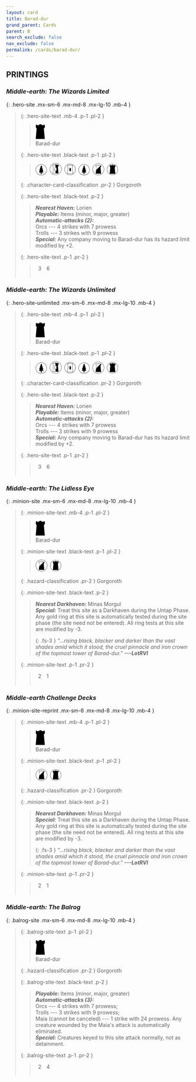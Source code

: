 ```yaml
---
layout: card
title: Barad-dur
grand_parent: Cards
parent: B
search_exclude: false
nav_exclude: false
permalink: /cards/barad-dur/
---
```


## PRINTINGS


### _Middle-earth: The Wizards Limited_

{: .hero-site .mx-sm-6 .mx-md-8 .mx-lg-10 .mb-4 }
> {: .hero-site-text .mb-4 .p-1 .pl-2 }
> > <div class="card-mp"><img src="/assets/images/dark-hold-L.svg"></div>
> > <div class="character-card-name">Barad-dur</div>
>
> {: .hero-site-text .black-text .p-1 .pl-2 }
> > ![](/assets/images/wilderness.svg)&ensp;![](/assets/images/border-land.svg)&ensp;![](/assets/images/free-domain.svg)&ensp;![](/assets/images/wilderness.svg)&ensp;![](/assets/images/shadow-land.svg)&ensp;![](/assets/images/dark-domain.svg)
>
> {: .character-card-classification .pr-2 }
> Gorgoroth
>
> {: .hero-site-text .black-text .p-2 }
> > _**Nearest Haven:**_ Lorien <br>_**Playable:**_ Items (minor, major, greater) <br>_**Automatic-attacks (2):**_<br> Orcs --- 4 strikes with 7 prowess <br>Trolls --- 3 strikes with 9 prowess <br>_**Special:**_ Any company moving to Barad-dur has its hazard limit modified by +2. 
> 
> {: .hero-site-text .p-1 .pr-2 }
> > <div class="hero-site-draw"><span class="hero-you-draw">&ensp;3&ensp;</span><span class="hero-opp-draw">&ensp;6&ensp;</span></div>
> > <div class="card-corruption">&nbsp;</div>

### _Middle-earth: The Wizards Unlimited_

{: .hero-site-unlimited .mx-sm-6 .mx-md-8 .mx-lg-10 .mb-4 }
> {: .hero-site-text .mb-4 .p-1 .pl-2 }
> > <div class="card-mp"><img src="/assets/images/dark-hold-L.svg"></div>
> > <div class="character-card-name">Barad-dur</div>
>
> {: .hero-site-text .black-text .p-1 .pl-2 }
> > ![](/assets/images/wilderness.svg)&ensp;![](/assets/images/border-land.svg)&ensp;![](/assets/images/free-domain.svg)&ensp;![](/assets/images/wilderness.svg)&ensp;![](/assets/images/shadow-land.svg)&ensp;![](/assets/images/dark-domain.svg)
>
> {: .character-card-classification .pr-2 }
> Gorgoroth
>
> {: .hero-site-text .black-text .p-2 }
> > _**Nearest Haven:**_ Lorien <br>_**Playable:**_ Items (minor, major, greater) <br>_**Automatic-attacks (2):**_<br> Orcs --- 4 strikes with 7 prowess <br>Trolls --- 3 strikes with 9 prowess <br>_**Special:**_ Any company moving to Barad-dur has its hazard limit modified by +2. 
> 
> {: .hero-site-text .p-1 .pr-2 }
> > <div class="hero-site-draw"><span class="hero-you-draw">&ensp;3&ensp;</span><span class="hero-opp-draw">&ensp;6&ensp;</span></div>
> > <div class="card-corruption">&nbsp;</div>

### _Middle-earth: The Lidless Eye_

{: .minion-site .mx-sm-6 .mx-md-8 .mx-lg-10 .mb-4 }
> {: .minion-site-text .mb-4 .p-1 .pl-2 }
> > <div class="card-mp"><img src="/assets/images/dark-hold-L.svg"></div>
> > <div class="card-name">Barad-dur</div>
>
> {: .minion-site-text .black-text .p-1 .pl-2 }
> > ![](/assets/images/shadow-land.svg)&ensp;![](/assets/images/dark-domain.svg)
>
> {: .hazard-classification .pr-2 }
> Gorgoroth
>
> {: .minion-site-text .black-text .p-2 }
> > ***Nearest Darkhaven:*** Minas Morgul <br>_**Special:**_ Treat this site as a Darkhaven during the Untap Phase. Any gold ring at this site is automatically tested during the site phase (the site need not be entered). All ring tests at this site are modified by -3. 
> > 
> > {: .fs-3 } 
> > _“...rising black, blacker and darker than the vast shades amid which it stood, the cruel pinnacle and iron crown of the topmost tower of Barad-dur."_ ***---&#65279;LotRVI*** 
> 
> {: .minion-site-text .p-1 .pr-2 }
> > <div class="hero-site-draw"><span class="minion-you-draw">&ensp;2&ensp;</span><span class="minion-opp-draw">&ensp;1&ensp;</span></div>
> > <div class="card-corruption">&nbsp;</div>

### _Middle-earth Challenge Decks_

{: .minion-site-reprint .mx-sm-6 .mx-md-8 .mx-lg-10 .mb-4 }
> {: .minion-site-text .mb-4 .p-1 .pl-2 }
> > <div class="card-mp"><img src="/assets/images/dark-hold-L.svg"></div>
> > <div class="card-name">Barad-dur</div>
>
> {: .minion-site-text .black-text .p-1 .pl-2 }
> > ![](/assets/images/shadow-land.svg)&ensp;![](/assets/images/dark-domain.svg)
>
> {: .hazard-classification .pr-2 }
> Gorgoroth
>
> {: .minion-site-text .black-text .p-2 }
> > ***Nearest Darkhaven:*** Minas Morgul <br>_**Special:**_ Treat this site as a Darkhaven during the Untap Phase. Any gold ring at this site is automatically tested during the site phase (the site need not be entered). All ring tests at this site are modified by -3. 
> > 
> > {: .fs-3 } 
> > _“...rising black, blacker and darker than the vast shades amid which it stood, the cruel pinnacle and iron crown of the topmost tower of Barad-dur."_ ***---&#65279;LotRVI*** 
> 
> {: .minion-site-text .p-1 .pr-2 }
> > <div class="hero-site-draw"><span class="minion-you-draw">&ensp;2&ensp;</span><span class="minion-opp-draw">&ensp;1&ensp;</span></div>
> > <div class="card-corruption">&nbsp;</div>

### _Middle-earth: The Balrog_

{: .balrog-site .mx-sm-6 .mx-md-8 .mx-lg-10 .mb-4 }
> {: .balrog-site-text .p-1 .pl-2 }
> > <div class="card-mp"><img src="/assets/images/dark-hold-L.svg"></div>
> > <div class="card-name">Barad-dur</div>
>
> {: .hazard-classification .pr-2 }
> Gorgoroth
>
> {: .balrog-site-text .black-text .p-2 }
> > _**Playable:**_ Items (minor, major, greater) <br>***Automatic-attacks (3):***  <br>Orcs --- 4 strikes with 7 prowess; <br>Trolls --- 3 strikes with 9 prowess; <br>Maia (cannot be canceled) --- 1 strike with 24 prowess. Any creature wounded by the Maia's attack is automatically eliminated. <br>_**Special:**_ Creatures keyed to this site attack normally, not as detainment. 
> 
> {: .balrog-site-text .p-1 .pr-2 }
> > <div class="hero-site-draw"><span class="minion-you-draw">&ensp;2&ensp;</span><span class="minion-opp-draw">&ensp;4&ensp;</span></div>
> > <div class="card-corruption">&nbsp;</div>
